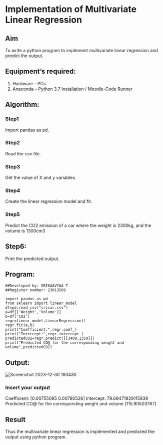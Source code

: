 # Implementation of Multivariate Linear Regression
## Aim
To write a python program to implement multivariate linear regression and predict the output.
## Equipment’s required:
1.	Hardware – PCs
2.	Anaconda – Python 3.7 Installation / Moodle-Code Runner
## Algorithm:
### Step1
Import pandas as pd.

### Step2
Read the csv file.

### Step3
Get the value of X and y variables.

### Step4
Create the linear regression model and fit.

### Step5
Predict the CO2 emission of a car where the weight is 2300kg, and the volume is 1300cm3

## Step6:
Print the predicted output.
## Program:
```
##Developed by: SRIKAAVYAA T
##Register number: 23013589

import pandas as pd
from sklearn import linear_model
df=pd.read_csv("sricar.csv")
a=df[['Weight','Volume']]
b=df['CO2']
regr=linear_model.LinearRegression()
regr.fit(a,b)
print("Coefficient:",regr.coef_)
print("Intercept:",regr.intercept_)
predictedCO2=regr.predict([[3400,1350]])
print("Predicted CO@ for the corresponding weight and volume",predictedCO2)

```
## Output:
![Screenshot 2023-12-30 193430](https://github.com/Srikaavyaathamizh/Multivariate-Linear-Regression/assets/144870938/54390ecc-bb65-44b0-8c12-da4e72d5471a)



### Insert your output
Coefficient: [0.00755095 0.00780526]
Intercept: 79.69471929115939
Predicted CO@ for the corresponding weight and volume [115.90503767]

## Result
Thus the multivariate linear regression is implemented and predicted the output using python program.
